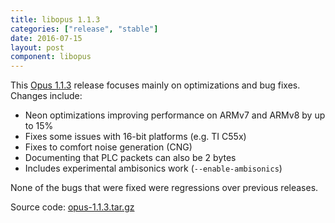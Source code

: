 ```yaml
---
title: libopus 1.1.3
categories: ["release", "stable"]
date: 2016-07-15
layout: post
component: libopus
---
```


This [Opus 1.1.3](http://downloads.xiph.org/releases/opus/opus-1.1.3.tar.gz) release focuses mainly on
optimizations and bug fixes. Changes include:

- Neon optimizations improving performance on ARMv7 and ARMv8 by up to 15%
- Fixes some issues with 16-bit platforms (e.g. TI C55x)
- Fixes to comfort noise generation (CNG)
- Documenting that PLC packets can also be 2 bytes
- Includes experimental ambisonics work (`--enable-ambisonics`)

None of the bugs that were fixed were regressions over previous releases.

Source code: [opus-1.1.3.tar.gz](http://downloads.xiph.org/releases/opus/opus-1.1.3.tar.gz)
